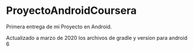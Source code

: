 # ProyectoAndroidCoursera
Primera entrega de mi Proyecto en Android.

Actualizado a marzo de 2020 los archivos de gradle y version para android 6

